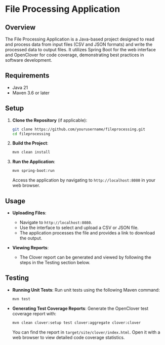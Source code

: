 # File Processing Application

## Overview

The File Processing Application is a Java-based project designed to read and process data from input files (CSV and JSON formats) and write the processed data to output files. It utilizes Spring Boot for the web interface and OpenClover for code coverage, demonstrating best practices in software development.

## Requirements

- Java 21
- Maven 3.6 or later

## Setup

1. **Clone the Repository** (if applicable):
    ```bash
    git clone https://github.com/yourusername/fileprocessing.git
    cd fileprocessing
    ```

2. **Build the Project**:
    ```bash
    mvn clean install
    ```

3. **Run the Application**:
    ```bash
    mvn spring-boot:run
    ```

   Access the application by navigating to `http://localhost:8080` in your web browser.

## Usage

- **Uploading Files**:
    - Navigate to `http://localhost:8080`.
    - Use the interface to select and upload a CSV or JSON file.
    - The application processes the file and provides a link to download the output.

- **Viewing Reports**:
    - The Clover report can be generated and viewed by following the steps in the Testing section below.

## Testing

- **Running Unit Tests**:
  Run unit tests using the following Maven command:
    ```bash
    mvn test
    ```

- **Generating Test Coverage Reports**:
  Generate the OpenClover test coverage report with:
    ```bash
    mvn clean clover:setup test clover:aggregate clover:clover
    ```
  You can find the report in `target/site/clover/index.html`. Open it with a web browser to view detailed code coverage statistics.
